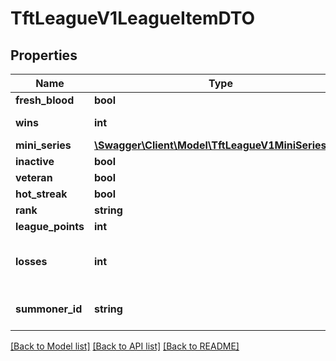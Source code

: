 # TftLeagueV1LeagueItemDTO

## Properties
Name | Type | Description | Notes
------------ | ------------- | ------------- | -------------
**fresh_blood** | **bool** |  | 
**wins** | **int** | First placement. | 
**mini_series** | [**\Swagger\Client\Model\TftLeagueV1MiniSeriesDTO**](TftLeagueV1MiniSeriesDTO.md) |  | [optional] 
**inactive** | **bool** |  | 
**veteran** | **bool** |  | 
**hot_streak** | **bool** |  | 
**rank** | **string** |  | 
**league_points** | **int** |  | 
**losses** | **int** | Second through eighth placement. | 
**summoner_id** | **string** | Player&#39;s encrypted summonerId. | 

[[Back to Model list]](../README.md#documentation-for-models) [[Back to API list]](../README.md#documentation-for-api-endpoints) [[Back to README]](../README.md)


